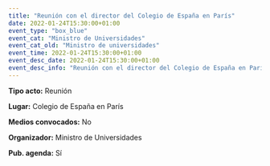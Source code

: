 ---
title: "Reunión con el director del Colegio de España en París"
date: 2022-01-24T15:30:00+01:00
event_type: "box_blue" 
event_cat: "Ministro de Universidades"
event_cat_old: "Ministro de universidades"
event_time: 2022-01-24T15:30:00+01:00
event_desc_date: 2022-01-24T15:30:00+01:00
event_desc_info: "Reunión con el director del Colegio de España en París"
---<p class="card-light list_schedule_description"><b>Tipo acto:</b> Reunión
</p><p class="card-light list_schedule_description"><b>Lugar:</b> Colegio de España en París
</p><p class="card-light list_schedule_description"><b>Medios convocados:</b> No
</p><p class="card-light list_schedule_description"><b>Organizador:</b> Ministro de Universidades </p><p class="card-light list_schedule_description"><b>Pub. agenda:</b> Sí
</p>